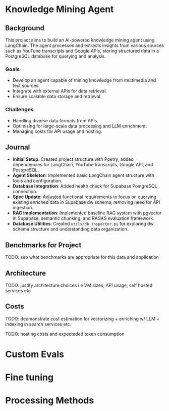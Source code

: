 # Knowledge Mining Agent

## Background
This project aims to build an AI-powered knowledge mining agent using LangChain. The agent processes and extracts insights from various sources such as YouTube transcripts and Google APIs, storing structured data in a PostgreSQL database for querying and analysis.

### Goals
- Develop an agent capable of mining knowledge from multimedia and text sources.
- Integrate with external APIs for data retrieval.
- Ensure scalable data storage and retrieval.

### Challenges
- Handling diverse data formats from APIs.
- Optimizing for large-scale data processing and LLM enrichment.
- Managing costs for API usage and hosting.

## Journal
- **Initial Setup**: Created project structure with Poetry, added dependencies for LangChain, YouTube transcripts, Google API, and PostgreSQL.
- **Agent Skeleton**: Implemented basic LangChain agent structure with tools and configuration.
- **Database Integration**: Added health check for Supabase PostgreSQL connection.
- **Spec Update**: Adjusted functional requirements to focus on querying existing enriched data in Supabase dw schema, removing need for API ingestion.
- **RAG Implementation**: Implemented baseline RAG system with pgvector in Supabase, semantic chunking, and RAGAS evaluation framework.
- **Database Utilities**: Created `utils/db_inspector.py` for exploring dw schema structure and understanding data organization.

## Benchmarks for Project
TODO: see what benchmarks are appropriate for this data and application

## Architecture
TODO: justify architecture choices i.e VM sizes, API usage, self hosted services etc 

## Costs
TODO: deomonstrate cost estimation for vectorizing + enriching w/ LLM + indexing in search services etc.

TODO: hosting costs and expecteded token consumption

# Custom Evals

# Fine tuning

# Processing Methods




